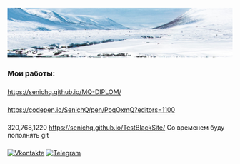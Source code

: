 ![Header](https://raw.githubusercontent.com/SenichQ/Senichq/main/vodopad_vid_sverhu_voda_198845_2560x1080.jpg)




### Мои работы:

###
https://senichq.github.io/MQ-DIPLOM/
###
https://codepen.io/SenichQ/pen/PoqOxmQ?editors=1100
###
320,768,1220
https://senichq.github.io/TestBlackSite/
Со временем буду пополнять git 
###
[![Vkontakte](https://img.shields.io/badge/-Vkontakte-090909?style=for-the-badge&logo=Vk&logoColor=4F7DB3)](https://vk.com/arseniyps2)
[![Telegram](https://img.shields.io/badge/-Telegram-090909?style=for-the-badge&logo=telegram&logoColor=27A0D9)](https://t.me/Serenity_Q)
